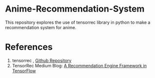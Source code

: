 # Anime-Recommendation-System
This repository explores the use of tensorrec library in python to make a recommendation system for anime.

# References
1. tensorrec , [Github Repository](https://github.com/jfkirk/tensorrec)
2. TensorRec Medium Blog: [A Recommendation Engine Framework in TensorFlow](https://medium.com/hackernoon/tensorrec-a-recommendation-engine-framework-in-tensorflow-d85e4f0874e8)
